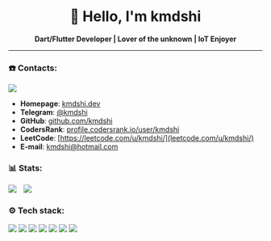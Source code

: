 <h1 align="center">👋 Hello, I'm kmdshi</h1>

<p align="center">
  <b>Dart/Flutter Developer | Lover of the unknown | IoT Enjoyer</b>
</p>

---

### ☎️ Contacts:
[![](https://github.com/user-attachments/assets/e601776b-bbe6-49ec-9451-3691c8c00bfe)](https://kmdshi.dev) 
- **Homepage**: [kmdshi.dev](https://kmdshi.dev)
- **Telegram**: [@kmdshi](https://t.me/kmdshi)
- **GitHub**:  [github.com/kmdshi](github.com/kmdshi)
- **CodersRank**: [profile.codersrank.io/user/kmdshi](https://profile.codersrank.io/user/kmdshi)
- **LeetCode**: [https://leetcode.com/u/kmdshi/](leetcode.com/u/kmdshi/)
- **E-mail**: [kmdshi@hotmail.com](mailto:kmdshi@hotmail.com)

### 📊 Stats:

<p align="start">
  <img src="https://github-readme-stats.vercel.app/api/top-langs/?username=kmdshi&theme=tokyonight&show_icons=true&hide_border=true&layout=compact" style="display: inline-block; margin-right: 10px;" />
  <img src="https://github-readme-stats.vercel.app/api?username=kmdshi&count_private=true&theme=dark&show_icons=true" style="display: inline-block;" />
</p>

### ⚙️ Tech stack:
<p align="start">
  <img src="https://skillicons.dev/icons?i=flutter" />
  <img src="https://skillicons.dev/icons?i=dart" />
  <img src="https://skillicons.dev/icons?i=kotlin" />
  <img src="https://skillicons.dev/icons?i=swift" />
  <img src="https://skillicons.dev/icons?i=golang" />
  <img src="https://skillicons.dev/icons?i=python" />
  <img src="https://skillicons.dev/icons?i=docker" />
</p>
